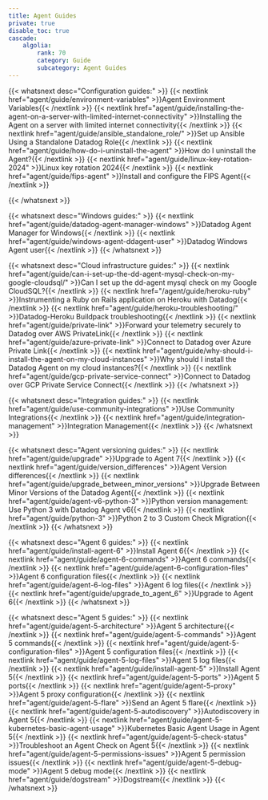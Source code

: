 ```yaml
---
title: Agent Guides
private: true
disable_toc: true
cascade:
    algolia:
        rank: 70
        category: Guide
        subcategory: Agent Guides
---
```


{{< whatsnext desc="Configuration guides:" >}}
    {{< nextlink href="agent/guide/environment-variables" >}}Agent Environment Variables{{< /nextlink >}}
    {{< nextlink href="agent/guide/installing-the-agent-on-a-server-with-limited-internet-connectivity" >}}Installing the Agent on a server with limited internet connectivity{{< /nextlink >}}
    {{< nextlink href="agent/guide/ansible_standalone_role/" >}}Set up Ansible Using a Standalone Datadog Role{{< /nextlink >}}
    {{< nextlink href="agent/guide/how-do-i-uninstall-the-agent" >}}How do I uninstall the Agent?{{< /nextlink >}}
    {{< nextlink href="agent/guide/linux-key-rotation-2024" >}}Linux key rotation 2024{{< /nextlink >}}
    {{< nextlink href="agent/guide/fips-agent" >}}Install and configure the FIPS Agent{{< /nextlink >}}

{{< /whatsnext >}}

{{< whatsnext desc="Windows guides:" >}}
    {{< nextlink href="agent/guide/datadog-agent-manager-windows" >}}Datadog Agent Manager for Windows{{< /nextlink >}}
    {{< nextlink href="agent/guide/windows-agent-ddagent-user" >}}Datadog Windows Agent user{{< /nextlink >}}
{{< /whatsnext >}}

{{< whatsnext desc="Cloud infrastructure guides:" >}}
    {{< nextlink href="agent/guide/can-i-set-up-the-dd-agent-mysql-check-on-my-google-cloudsql/" >}}Can I set up the dd-agent mysql check on my Google CloudSQL?{{< /nextlink >}}
    {{< nextlink href="/agent/guide/heroku-ruby" >}}Instrumenting a Ruby on Rails application on Heroku with Datadog{{< /nextlink >}}
    {{< nextlink href="agent/guide/heroku-troubleshooting/" >}}Datadog-Heroku Buildpack troubleshooting{{< /nextlink >}}
    {{< nextlink href="agent/guide/private-link" >}}Forward your telemetry securely to Datadog over AWS PrivateLink{{< /nextlink >}}
    {{< nextlink href="agent/guide/azure-private-link" >}}Connect to Datadog over Azure Private Link{{< /nextlink >}}
    {{< nextlink href="agent/guide/why-should-i-install-the-agent-on-my-cloud-instances" >}}Why should I install the Datadog Agent on my cloud instances?{{< /nextlink >}}
    {{< nextlink href="agent/guide/gcp-private-service-connect" >}}Connect to Datadog over GCP Private Service Connect{{< /nextlink >}}
{{< /whatsnext >}}

{{< whatsnext desc="Integration guides:" >}}
    {{< nextlink href="agent/guide/use-community-integrations" >}}Use Community Integrations{{< /nextlink >}}
    {{< nextlink href="agent/guide/integration-management" >}}Integration Management{{< /nextlink >}}
{{< /whatsnext >}}

{{< whatsnext desc="Agent versioning guides:" >}}
    {{< nextlink href="agent/guide/upgrade" >}}Upgrade to Agent 7{{< /nextlink >}}
    {{< nextlink href="agent/guide/version_differences" >}}Agent Version differences{{< /nextlink >}}
    {{< nextlink href="agent/guide/upgrade_between_minor_versions" >}}Upgrade Between Minor Versions of the Datadog Agent{{< /nextlink >}}
    {{< nextlink href="agent/guide/agent-v6-python-3" >}}Python version management: Use Python 3 with Datadog Agent v6{{< /nextlink >}}
    {{< nextlink href="agent/guide/python-3" >}}Python 2 to 3 Custom Check Migration{{< /nextlink >}}
{{< /whatsnext >}}

{{< whatsnext desc="Agent 6 guides:" >}}
    {{< nextlink href="agent/guide/install-agent-6" >}}Install Agent 6{{< /nextlink >}}
    {{< nextlink href="agent/guide/agent-6-commands" >}}Agent 6 commands{{< /nextlink >}}
    {{< nextlink href="agent/guide/agent-6-configuration-files" >}}Agent 6 configuration files{{< /nextlink >}}
    {{< nextlink href="agent/guide/agent-6-log-files" >}}Agent 6 log files{{< /nextlink >}}
    {{< nextlink href="agent/guide/upgrade_to_agent_6" >}}Upgrade to Agent 6{{< /nextlink >}}
{{< /whatsnext >}}

{{< whatsnext desc="Agent 5 guides:" >}}
    {{< nextlink href="agent/guide/agent-5-architecture" >}}Agent 5 architecture{{< /nextlink >}}
    {{< nextlink href="agent/guide/agent-5-commands" >}}Agent 5 commands{{< /nextlink >}}
    {{< nextlink href="agent/guide/agent-5-configuration-files" >}}Agent 5 configuration files{{< /nextlink >}}
    {{< nextlink href="agent/guide/agent-5-log-files" >}}Agent 5 log files{{< /nextlink >}}
    {{< nextlink href="agent/guide/install-agent-5" >}}Install Agent 5{{< /nextlink >}}
    {{< nextlink href="agent/guide/agent-5-ports" >}}Agent 5 ports{{< /nextlink >}}
    {{< nextlink href="agent/guide/agent-5-proxy" >}}Agent 5 proxy configuration{{< /nextlink >}}
    {{< nextlink href="agent/guide/agent-5-flare" >}}Send an Agent 5 flare{{< /nextlink >}}
    {{< nextlink href="agent/guide/agent-5-autodiscovery" >}}Autodiscovery in Agent 5{{< /nextlink >}}
    {{< nextlink href="agent/guide/agent-5-kubernetes-basic-agent-usage" >}}Kubernetes Basic Agent Usage in Agent 5{{< /nextlink >}}
    {{< nextlink href="agent/guide/agent-5-check-status" >}}Troubleshoot an Agent Check on Agent 5{{< /nextlink >}}
    {{< nextlink href="agent/guide/agent-5-permissions-issues" >}}Agent 5 permission issues{{< /nextlink >}}
    {{< nextlink href="agent/guide/agent-5-debug-mode" >}}Agent 5 debug mode{{< /nextlink >}}
    {{< nextlink href="agent/guide/dogstream" >}}Dogstream{{< /nextlink >}}
{{< /whatsnext >}}